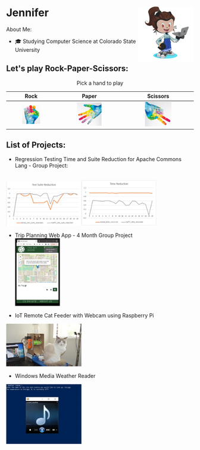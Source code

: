 

<!---
Jennifer184/Jennifer184 is a ✨ special ✨ repository because its `README.md` (this file) appears on your GitHub profile.
You can click the Preview link to take a look at your changes.
--->


# Jennifer <img align="right" width="150" height="150" src="/images/octocat-rotate.gif"> 

About Me:
* 🎓 Studying Computer Science at Colorado State University 

## Let's play Rock-Paper-Scissors:
<center>
 Pick a hand to play 
 
| Rock | Paper | Scissors |
|:----:|:-----:|:----------:|
| <a href="https://jennifer184.pythonanywhere.com/1"> <img src="/images/rock.png"  width=40% height=40%></a> | <a href="https://jennifer184.pythonanywhere.com/2"><img src="/images/paper.png"  width=40% height=40%></a> | <a href="https://jennifer184.pythonanywhere.com/2"> <img src="/images/scissors.png"  width=40% height=40%> </a> |
 
</center>
 
 ## List of Projects:
 * Regression Testing Time and Suite Reduction for Apache Commons Lang - Group Project:
<!-- <br>![base](/images/graphTestSuite.png)![base](/images/graphTestTime.png) -->
<br><img src="/images/graphTestSuite.png"  width=40% height=40%><img src="/images/graphTestTime.png"  width=40% height=40%>
* Trip Planning Web App - 4 Month Group Project 
<br><img src="/images/trip-planner.gif"  width=25% height=25%>

* IoT Remote Cat Feeder with Webcam using Raspberry Pi
<img src="/images/pet_feeder.png"  width=40% height=40%>
<!-- ![base](/images/pet_feeder.png) -->

* Windows Media Weather Reader 
<img src="/images/weather_app.jpg"  width=40% height=40%>
